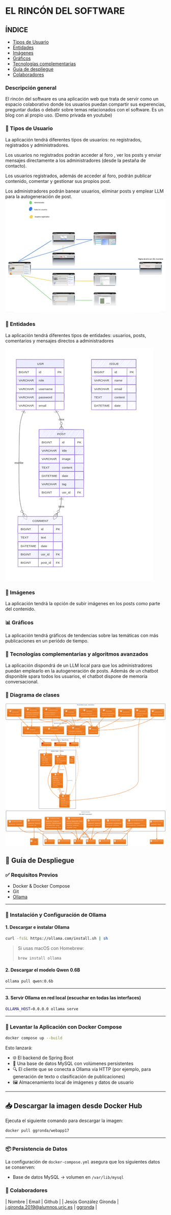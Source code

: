# EL RINCÓN DEL SOFTWARE

## ÍNDICE

- [Tipos de Usuario](#-tipos-de-usuario)
- [Entidades](#-entidades)
- [Imágenes](#-imágenes)
- [Gráficos](#-gráficos)
- [Tecnologías complementarias](#-tecnologías-complementarias-y-algoritmos-avanzados)
- [Guía de despliegue](#-requisitos-previos)
- [Colaboradores](#-colaboradores)

### Descripción general

El rincón del software es una aplicación web que trata de servir como un espacio colaborativo donde los usuarios puedan compartir sus experencias, preguntar dudas o debatir sobre temas relacionados con el software. Es un blog con al propio uso. (Demo privada en youtube)
### 👤 Tipos de Usuario

La aplicación tendrá diferentes tipos de usuarios: no registrados, registrados y administradores.

Los usuarios no registrados podrán acceder al foro , ver los posts y enviar mensajes directamente a los administradores (desde la pestaña de contacto).

Los usuarios registrados, además de acceder al foro, podrán publicar contenido, comentar y gestionar sus propios post.

Los administradores podrán  banear usuarios, eliminar posts y emplear LLM para la autogeneración de post.
![Diagrama de navegación](https://raw.githubusercontent.com/CodeURJC-DAW-2023-24/webapp17/main/webapp17/src/main/resources/static/diagrams/navigation_diagram.png)


### 🔑 Entidades 

La aplicación tendrá diferentes tipos de entidades: usuarios, posts, comentarios y mensajes directos a administradores

![Diagrama de entidades](https://raw.githubusercontent.com/CodeURJC-DAW-2023-24/webapp17/main/webapp17/src/main/resources/static/diagrams/ER-BBDD-DIAGRAM.png)

### 🌄 Imágenes

La aplicación tendrá la opción de subir imágenes en los posts como parte del contenido. 

### 📊 Gráficos

La aplicación tendrá gráficos de tendencias sobre las temáticas con más publicaciones en un periódo de tiempo.

### 🔮 Tecnologías complementarias y algoritmos avanzados

La aplicación  dispondrá de un LLM local para que los administradores puedan emplearlo en la  autogeneración de posts. Además de un chatbot disponible spara todos los usuarios, el chatbot dispone de memoria conversacional.

### 🔧 Diagrama de clases
![Diagrama de clases](https://raw.githubusercontent.com/CodeURJC-DAW-2023-24/webapp17/main/webapp17/src/main/resources/static/diagrams/class_diagram.png)
![Diagrama de clases APIRest](https://raw.githubusercontent.com/CodeURJC-DAW-2023-24/webapp17/main/webapp17/src/main/resources/static/diagrams/rest.png)
## 🚀 Guía de Despliegue

### ✅ Requisitos Previos

- Docker & Docker Compose
- Git
- [Ollama](https://ollama.com)

---

### 🧠 Instalación y Configuración de Ollama

#### 1. Descargar e instalar Ollama

```bash
curl -fsSL https://ollama.com/install.sh | sh
```

> Si usas macOS con Homebrew:
> ```bash
> brew install ollama
> ```


#### 2. Descargar el modelo Qwen 0.6B

```bash
ollama pull qwen:0.6b
```

---

#### 3. Servir Ollama en red local (escuchar en todas las interfaces)

```bash
OLLAMA_HOST=0.0.0.0 ollama serve
```

---

### 🐳 Levantar la Aplicación con Docker Compose

```bash
docker compose up --build
```

Esto lanzará:

- 🌐 El backend de Spring Boot
- 💾 Una base de datos MySQL con volúmenes persistentes
- 🔍 El cliente que se conecta a Ollama vía HTTP (por ejemplo, para generación de texto o clasificación de publicaciones)
- 🖼 Almacenamiento local de imágenes y datos de usuario

---
## 📥 Descargar la imagen desde Docker Hub

Ejecuta el siguiente comando para descargar la imagen:

```bash
docker pull ggronda/webapp17
```
---

### 📦 Persistencia de Datos

La configuración de `docker-compose.yml` asegura que los siguientes datos se conserven:

- Base de datos MySQL → volumen en `/var/lib/mysql`
  
### 👥 Colaboradores

| Nombre | Email | Github |
| Jesús González Gironda | j.gironda.2019@alumnos.urjc.es | [ggronda](https://github.com/ggronda) |
